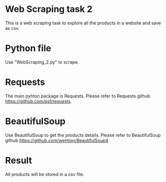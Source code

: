 # Web Scraping task 2
This is a web scraping task to explore all the products in a website and save as csv.
# Python file
Use "WebScraping_2.py" to scrape.
# Requests
The main pyhton package is Requests. Please refer to Requests github https://github.com/psf/requests.
# BeautifulSoup
Use BeautifulSoup to get the products details. Please refer to BeautifulSoup github https://github.com/wention/BeautifulSoup4
# Result
All products will be stored in a csv file.
